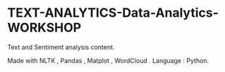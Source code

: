# TEXT-ANALYTICS-Data-Analytics-WORKSHOP

Text and Sentiment analysis content.

Made with NLTK , Pandas , Matplot , WordCloud .
Language : Python.
